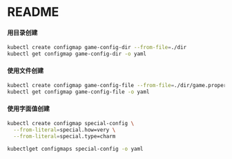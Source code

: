 # README

#### 用目录创建

```sh
kubectl create configmap game-config-dir --from-file=./dir
kubectl get configmap game-config-dir -o yaml
```

#### 使用文件创建


```sh
kubectl create configmap game-config-file --from-file=./dir/game.properties
kubectl get configmap game-config-file -o yaml
```


#### 使用字面值创建

```sh
kubectl create configmap special-config \
  --from-literal=special.how=very \
  --from-literal=special.type=charm

kubectlget configmaps special-config -o yaml
```
